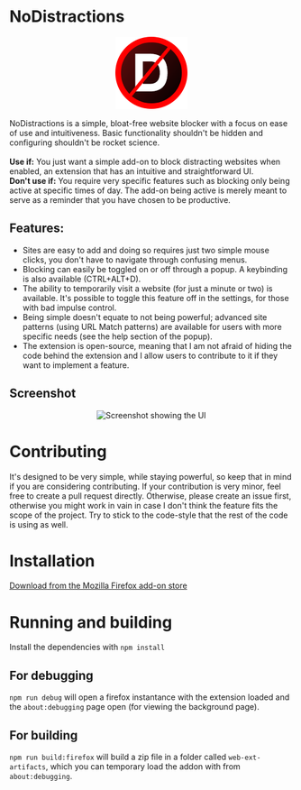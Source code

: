 
# NoDistractions
<p align="center">
  <img width="128" height="128" alt="NoDistractions logo" src="https://github.com/AsciiJakob/NoDistractions/blob/master/src/static/assets/icon-medium.png?raw=true">
</p>
NoDistractions is a simple, bloat-free website blocker with a focus on ease of use and intuitiveness. Basic functionality shouldn't be hidden and configuring shouldn't be rocket science.<br><br>
<b>Use if:</b> You just want a simple add-on to block distracting websites when enabled, an extension that has an intuitive and straightforward UI.<br>
<b>Don't use if:</b> You require very specific features such as blocking only being active at specific times of day. The add-on being active is merely meant to serve as a reminder that you have chosen to be productive.


## Features:
  * Sites are easy to add and doing so requires just two simple mouse clicks, you don't have to navigate through confusing menus.
  * Blocking can easily be toggled on or off through a popup. A keybinding is also available (CTRL+ALT+D).
  * The ability to temporarily visit a website (for just a minute or two) is available. It's possible to toggle this feature off in the settings, for those with bad impulse control.
  * Being simple doesn't equate to not being powerful; advanced site patterns (using URL Match patterns) are available for users with more specific needs (see the help section of the popup).
  * The extension is open-source, meaning that I am not afraid of hiding the code behind the extension and I allow users to contribute to it if they want to implement a feature.
## Screenshot
<p align="center">
  <img alt="Screenshot showing the UI" src="https://i.imgur.com/NSa5kGG.png">
</p>

# Contributing
It's designed to be very simple, while staying powerful, so keep that in mind if you are considering contributing.
If your contribution is very minor, feel free to create a pull request directly. Otherwise, please create an issue first, otherwise you might work in vain in case I don't think the feature fits the scope of the project.
Try to stick to the code-style that the rest of the code is using as well.
# Installation
[Download from the Mozilla Firefox add-on store](https://addons.mozilla.org/en-US/firefox/addon/nodistractions-website-blocker/)
# Running and building
Install the dependencies with `npm install`
## For debugging
`npm run debug` will open a firefox instantance with the extension loaded and the `about:debugging` page open (for viewing the background page).
## For building
`npm run build:firefox` will build a zip file in a folder called `web-ext-artifacts`, which you can temporary load the addon with from `about:debugging`.
